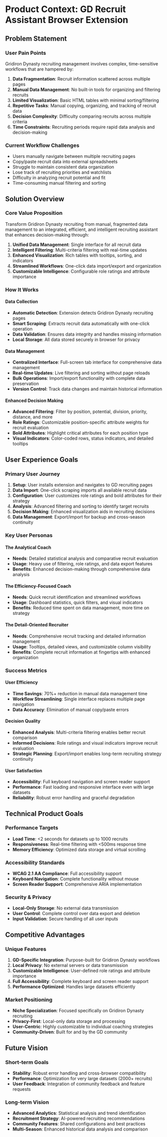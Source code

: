 # Product Context: GD Recruit Assistant Browser Extension

## Problem Statement

### User Pain Points
Gridiron Dynasty recruiting management involves complex, time-sensitive workflows that are hampered by:

1. **Data Fragmentation**: Recruit information scattered across multiple pages
2. **Manual Data Management**: No built-in tools for organizing and filtering recruits
3. **Limited Visualization**: Basic HTML tables with minimal sorting/filtering
4. **Repetitive Tasks**: Manual copying, organizing, and tracking of recruit data
5. **Decision Complexity**: Difficulty comparing recruits across multiple criteria
6. **Time Constraints**: Recruiting periods require rapid data analysis and decision-making

### Current Workflow Challenges
- Users manually navigate between multiple recruiting pages
- Copy/paste recruit data into external spreadsheets
- Struggle to maintain consistent data organization
- Lose track of recruiting priorities and watchlists
- Difficulty in analyzing recruit potential and fit
- Time-consuming manual filtering and sorting

## Solution Overview

### Core Value Proposition
Transform Gridiron Dynasty recruiting from manual, fragmented data management to an integrated, efficient, and intelligent recruiting assistant that enhances decision-making through:

1. **Unified Data Management**: Single interface for all recruit data
2. **Intelligent Filtering**: Multi-criteria filtering with real-time updates
3. **Enhanced Visualization**: Rich tables with tooltips, sorting, and indicators
4. **Streamlined Workflows**: One-click data import/export and organization
5. **Customizable Intelligence**: Configurable role ratings and attribute importance

### How It Works

#### Data Collection
- **Automatic Detection**: Extension detects Gridiron Dynasty recruiting pages
- **Smart Scraping**: Extracts recruit data automatically with one-click operation
- **Data Validation**: Ensures data integrity and handles missing information
- **Local Storage**: All data stored securely in browser for privacy

#### Data Management
- **Centralized Interface**: Full-screen tab interface for comprehensive data management
- **Real-time Updates**: Live filtering and sorting without page reloads
- **Bulk Operations**: Import/export functionality with complete data preservation
- **Version Control**: Track data changes and maintain historical information

#### Enhanced Decision Making
- **Advanced Filtering**: Filter by position, potential, division, priority, distance, and more
- **Role Ratings**: Customizable position-specific attribute weights for recruit evaluation
- **Bold Attributes**: Highlight critical attributes for each position type
- **Visual Indicators**: Color-coded rows, status indicators, and detailed tooltips

## User Experience Goals

### Primary User Journey
1. **Setup**: User installs extension and navigates to GD recruiting pages
2. **Data Import**: One-click scraping imports all available recruit data
3. **Configuration**: User customizes role ratings and bold attributes for their strategy
4. **Analysis**: Advanced filtering and sorting to identify target recruits
5. **Decision Making**: Enhanced visualization aids in recruiting decisions
6. **Data Management**: Export/import for backup and cross-season continuity

### Key User Personas

#### The Analytical Coach
- **Needs**: Detailed statistical analysis and comparative recruit evaluation
- **Usage**: Heavy use of filtering, role ratings, and data export features
- **Benefits**: Enhanced decision-making through comprehensive data analysis

#### The Efficiency-Focused Coach  
- **Needs**: Quick recruit identification and streamlined workflows
- **Usage**: Dashboard statistics, quick filters, and visual indicators
- **Benefits**: Reduced time spent on data management, more time on strategy

#### The Detail-Oriented Recruiter
- **Needs**: Comprehensive recruit tracking and detailed information management
- **Usage**: Tooltips, detailed views, and customizable column visibility
- **Benefits**: Complete recruit information at fingertips with enhanced organization

### Success Metrics

#### User Efficiency
- **Time Savings**: 70%+ reduction in manual data management time
- **Workflow Streamlining**: Single interface replaces multiple page navigation
- **Data Accuracy**: Elimination of manual copy/paste errors

#### Decision Quality
- **Enhanced Analysis**: Multi-criteria filtering enables better recruit comparison
- **Informed Decisions**: Role ratings and visual indicators improve recruit evaluation
- **Strategic Planning**: Export/import enables long-term recruiting strategy continuity

#### User Satisfaction
- **Accessibility**: Full keyboard navigation and screen reader support
- **Performance**: Fast loading and responsive interface even with large datasets
- **Reliability**: Robust error handling and graceful degradation

## Technical Product Goals

### Performance Targets
- **Load Time**: <2 seconds for datasets up to 1000 recruits
- **Responsiveness**: Real-time filtering with <500ms response time
- **Memory Efficiency**: Optimized data storage and virtual scrolling

### Accessibility Standards
- **WCAG 2.1 AA Compliance**: Full accessibility support
- **Keyboard Navigation**: Complete functionality without mouse
- **Screen Reader Support**: Comprehensive ARIA implementation

### Security & Privacy
- **Local-Only Storage**: No external data transmission
- **User Control**: Complete control over data export and deletion
- **Input Validation**: Secure handling of all user inputs

## Competitive Advantages

### Unique Features
1. **GD-Specific Integration**: Purpose-built for Gridiron Dynasty workflows
2. **Local Privacy**: No external servers or data transmission
3. **Customizable Intelligence**: User-defined role ratings and attribute importance
4. **Full Accessibility**: Complete keyboard and screen reader support
5. **Performance Optimized**: Handles large datasets efficiently

### Market Positioning
- **Niche Specialization**: Focused specifically on Gridiron Dynasty recruiting
- **Privacy-First**: Local-only data storage and processing
- **User-Centric**: Highly customizable to individual coaching strategies
- **Community-Driven**: Built for and by the GD community

## Future Vision

### Short-term Goals
- **Stability**: Robust error handling and cross-browser compatibility
- **Performance**: Optimization for very large datasets (2000+ recruits)
- **User Feedback**: Integration of community feedback and feature requests

### Long-term Vision
- **Advanced Analytics**: Statistical analysis and trend identification
- **Recruitment Strategy**: AI-powered recruiting recommendations
- **Community Features**: Shared configurations and best practices
- **Multi-Season**: Enhanced historical data analysis and comparison
